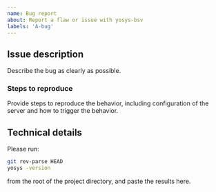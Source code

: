 ```yaml
---
name: Bug report
about: Report a flaw or issue with yosys-bsv
labels: 'A-bug'
---
```


## Issue description

Describe the bug as clearly as possible.

### Steps to reproduce

Provide steps to reproduce the behavior, including configuration of the server
and how to trigger the behavior.

## Technical details

Please run:

```bash
git rev-parse HEAD
yosys -version
```

from the root of the project directory, and paste the results here.

